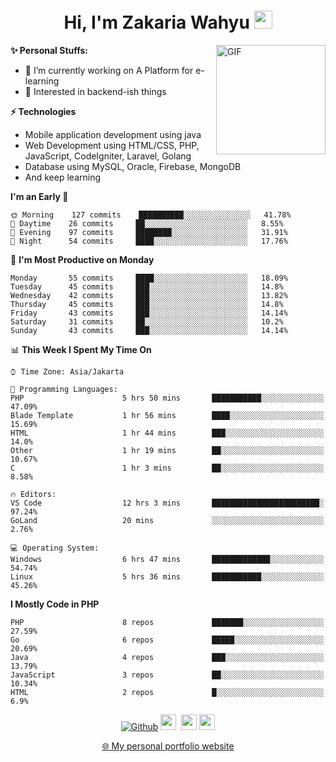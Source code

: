<h1 align="center">Hi, I'm Zakaria Wahyu <img src="https://github.com/TheDudeThatCode/TheDudeThatCode/blob/master/Assets/Hi.gif" width="29px"></h1>

<img align="right" alt="GIF" height="175px" src="https://www.nayakapratama.co.id/wp-content/uploads/2019/07/Website-Maintenance.gif" />

**✨ Personal Stuffs:**
- 🔭 I’m currently working on A Platform for e-learning 
- 🌱 Interested in backend-ish things

**⚡ Technologies**
- Mobile application development using java
- Web Development using HTML/CSS, PHP, JavaScript, CodeIgniter, Laravel, Golang
- Database using MySQL, Oracle, Firebase, MongoDB
- And keep learning

<!--START_SECTION:waka-->
**I'm an Early 🐤** 

```text
🌞 Morning    127 commits    ██████████░░░░░░░░░░░░░░░   41.78% 
🌆 Daytime    26 commits     ██░░░░░░░░░░░░░░░░░░░░░░░   8.55% 
🌃 Evening    97 commits     ████████░░░░░░░░░░░░░░░░░   31.91% 
🌙 Night      54 commits     ████░░░░░░░░░░░░░░░░░░░░░   17.76%

```
📅 **I'm Most Productive on Monday** 

```text
Monday       55 commits     ████░░░░░░░░░░░░░░░░░░░░░   18.09% 
Tuesday      45 commits     ███░░░░░░░░░░░░░░░░░░░░░░   14.8% 
Wednesday    42 commits     ███░░░░░░░░░░░░░░░░░░░░░░   13.82% 
Thursday     45 commits     ███░░░░░░░░░░░░░░░░░░░░░░   14.8% 
Friday       43 commits     ███░░░░░░░░░░░░░░░░░░░░░░   14.14% 
Saturday     31 commits     ██░░░░░░░░░░░░░░░░░░░░░░░   10.2% 
Sunday       43 commits     ███░░░░░░░░░░░░░░░░░░░░░░   14.14%

```


📊 **This Week I Spent My Time On** 

```text
⌚︎ Time Zone: Asia/Jakarta

💬 Programming Languages: 
PHP                      5 hrs 50 mins       ███████████░░░░░░░░░░░░░░   47.09% 
Blade Template           1 hr 56 mins        ████░░░░░░░░░░░░░░░░░░░░░   15.69% 
HTML                     1 hr 44 mins        ███░░░░░░░░░░░░░░░░░░░░░░   14.0% 
Other                    1 hr 19 mins        ██░░░░░░░░░░░░░░░░░░░░░░░   10.67% 
C                        1 hr 3 mins         ██░░░░░░░░░░░░░░░░░░░░░░░   8.58%

🔥 Editors: 
VS Code                  12 hrs 3 mins       ████████████████████████░   97.24% 
GoLand                   20 mins             ░░░░░░░░░░░░░░░░░░░░░░░░░   2.76%

💻 Operating System: 
Windows                  6 hrs 47 mins       █████████████░░░░░░░░░░░░   54.74% 
Linux                    5 hrs 36 mins       ███████████░░░░░░░░░░░░░░   45.26%

```

**I Mostly Code in PHP** 

```text
PHP                      8 repos             ███████░░░░░░░░░░░░░░░░░░   27.59% 
Go                       6 repos             █████░░░░░░░░░░░░░░░░░░░░   20.69% 
Java                     4 repos             ███░░░░░░░░░░░░░░░░░░░░░░   13.79% 
JavaScript               3 repos             ██░░░░░░░░░░░░░░░░░░░░░░░   10.34% 
HTML                     2 repos             █░░░░░░░░░░░░░░░░░░░░░░░░   6.9%

```



<!--END_SECTION:waka-->

<p align="center">
<a href="https://github.com/zakariawahyu" target="_blank"><img alt="Github" src="https://img.shields.io/badge/GitHub-%2312100E.svg?&style=for-the-badge&logo=Github&logoColor=white" /></a>
<a href="https://www.twitter.com/_zakariawahyu"><img src="https://img.shields.io/badge/twitter-%231DA1F2.svg?&style=for-the-badge&logo=twitter&logoColor=white" height=25></a> 
<a href="https://www.linkedin.com/in/zakariawahyu"><img src="https://img.shields.io/badge/linkedin-%230077B5.svg?&style=for-the-badge&logo=linkedin&logoColor=white" height=25></a> 
<a href="https://www.instagram.com/_zakariawahyu"><img src="https://img.shields.io/badge/instagram-%23E4405F.svg?&style=for-the-badge&logo=instagram&logoColor=white" height=25></a></p>
<p align="center"><a href="https://www.zakariawahyu.com">🌐 My personal portfolio website</a></p>
